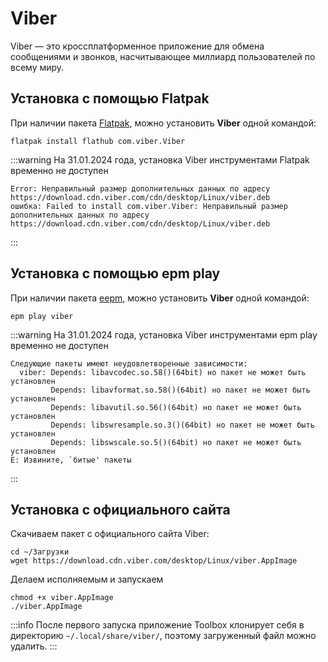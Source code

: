 # Viber

Viber — это кроссплатформенное приложение для обмена сообщениями и звонков, насчитывающее миллиард пользователей по всему миру.

## Установка c помощью Flatpak <Badge type="danger" text="Неофициальная сборка" />

При наличии пакета [Flatpak](/flatpak), можно установить **Viber** одной командой:

```shell
flatpak install flathub com.viber.Viber
```

:::warning 
На 31.01.2024 года, установка Viber инструментами Flatpak временно не доступен

```shell
Error: Неправильный размер дополнительных данных по адресу https://download.cdn.viber.com/cdn/desktop/Linux/viber.deb
ошибка: Failed to install com.viber.Viber: Неправильный размер дополнительных данных по адресу https://download.cdn.viber.com/cdn/desktop/Linux/viber.deb
```
:::

## Установка c помощью epm play <Badge type="danger" text="Неофициальная сборка" />

При наличии пакета [eepm](/epm), можно установить **Viber** одной командой:

```shell
epm play viber
```
:::warning 
На 31.01.2024 года, установка Viber инструментами epm play временно не доступен

```shell
Следующие пакеты имеют неудовлетворенные зависимости:
  viber: Depends: libavcodec.so.58()(64bit) но пакет не может быть установлен
         Depends: libavformat.so.58()(64bit) но пакет не может быть установлен
         Depends: libavutil.so.56()(64bit) но пакет не может быть установлен
         Depends: libswresample.so.3()(64bit) но пакет не может быть установлен
         Depends: libswscale.so.5()(64bit) но пакет не может быть установлен
E: Извините, `битые' пакеты
```
:::

## Установка с официального сайта

Cкачиваем пакет с официального сайта Viber:

```shell
cd ~/Загрузки
wget https://download.cdn.viber.com/desktop/Linux/viber.AppImage
```

Делаем исполняемым и запускаем

```shell
chmod +x viber.AppImage
./viber.AppImage
```

:::info
После первого запуска приложение Toolbox клонирует себя в директорию `~/.local/share/viber/`, поэтому загруженный файл можно удалить.
:::